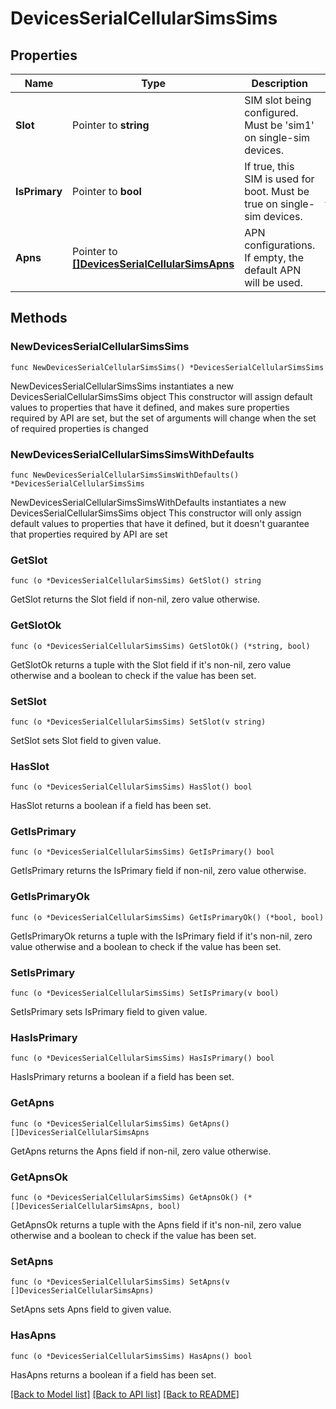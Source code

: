 # DevicesSerialCellularSimsSims

## Properties

Name | Type | Description | Notes
------------ | ------------- | ------------- | -------------
**Slot** | Pointer to **string** | SIM slot being configured. Must be &#39;sim1&#39; on single-sim devices. | [optional] 
**IsPrimary** | Pointer to **bool** | If true, this SIM is used for boot. Must be true on single-sim devices. | [optional] [default to false]
**Apns** | Pointer to [**[]DevicesSerialCellularSimsApns**](DevicesSerialCellularSimsApns.md) | APN configurations. If empty, the default APN will be used. | [optional] 

## Methods

### NewDevicesSerialCellularSimsSims

`func NewDevicesSerialCellularSimsSims() *DevicesSerialCellularSimsSims`

NewDevicesSerialCellularSimsSims instantiates a new DevicesSerialCellularSimsSims object
This constructor will assign default values to properties that have it defined,
and makes sure properties required by API are set, but the set of arguments
will change when the set of required properties is changed

### NewDevicesSerialCellularSimsSimsWithDefaults

`func NewDevicesSerialCellularSimsSimsWithDefaults() *DevicesSerialCellularSimsSims`

NewDevicesSerialCellularSimsSimsWithDefaults instantiates a new DevicesSerialCellularSimsSims object
This constructor will only assign default values to properties that have it defined,
but it doesn't guarantee that properties required by API are set

### GetSlot

`func (o *DevicesSerialCellularSimsSims) GetSlot() string`

GetSlot returns the Slot field if non-nil, zero value otherwise.

### GetSlotOk

`func (o *DevicesSerialCellularSimsSims) GetSlotOk() (*string, bool)`

GetSlotOk returns a tuple with the Slot field if it's non-nil, zero value otherwise
and a boolean to check if the value has been set.

### SetSlot

`func (o *DevicesSerialCellularSimsSims) SetSlot(v string)`

SetSlot sets Slot field to given value.

### HasSlot

`func (o *DevicesSerialCellularSimsSims) HasSlot() bool`

HasSlot returns a boolean if a field has been set.

### GetIsPrimary

`func (o *DevicesSerialCellularSimsSims) GetIsPrimary() bool`

GetIsPrimary returns the IsPrimary field if non-nil, zero value otherwise.

### GetIsPrimaryOk

`func (o *DevicesSerialCellularSimsSims) GetIsPrimaryOk() (*bool, bool)`

GetIsPrimaryOk returns a tuple with the IsPrimary field if it's non-nil, zero value otherwise
and a boolean to check if the value has been set.

### SetIsPrimary

`func (o *DevicesSerialCellularSimsSims) SetIsPrimary(v bool)`

SetIsPrimary sets IsPrimary field to given value.

### HasIsPrimary

`func (o *DevicesSerialCellularSimsSims) HasIsPrimary() bool`

HasIsPrimary returns a boolean if a field has been set.

### GetApns

`func (o *DevicesSerialCellularSimsSims) GetApns() []DevicesSerialCellularSimsApns`

GetApns returns the Apns field if non-nil, zero value otherwise.

### GetApnsOk

`func (o *DevicesSerialCellularSimsSims) GetApnsOk() (*[]DevicesSerialCellularSimsApns, bool)`

GetApnsOk returns a tuple with the Apns field if it's non-nil, zero value otherwise
and a boolean to check if the value has been set.

### SetApns

`func (o *DevicesSerialCellularSimsSims) SetApns(v []DevicesSerialCellularSimsApns)`

SetApns sets Apns field to given value.

### HasApns

`func (o *DevicesSerialCellularSimsSims) HasApns() bool`

HasApns returns a boolean if a field has been set.


[[Back to Model list]](../README.md#documentation-for-models) [[Back to API list]](../README.md#documentation-for-api-endpoints) [[Back to README]](../README.md)


